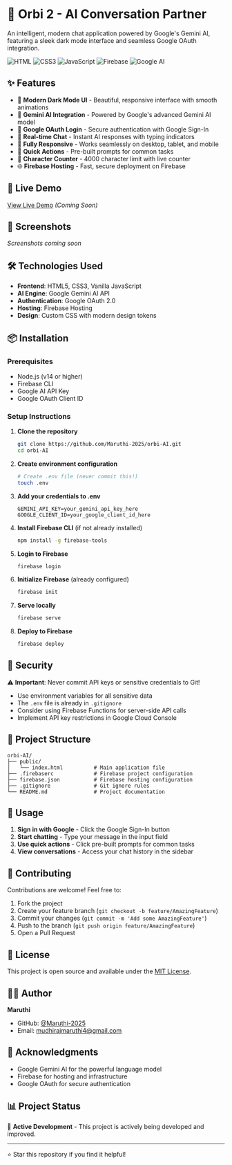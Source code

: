 # 🤖 Orbi 2 - AI Conversation Partner

An intelligent, modern chat application powered by Google's Gemini AI, featuring a sleek dark mode interface and seamless Google OAuth integration.

![HTML](https://img.shields.io/badge/HTML5-E34F26?style=for-the-badge&logo=html5&logoColor=white)
![CSS3](https://img.shields.io/badge/CSS3-1572B6?style=for-the-badge&logo=css3&logoColor=white)
![JavaScript](https://img.shields.io/badge/JavaScript-F7DF1E?style=for-the-badge&logo=javascript&logoColor=black)
![Firebase](https://img.shields.io/badge/Firebase-FFCA28?style=for-the-badge&logo=firebase&logoColor=black)
![Google AI](https://img.shields.io/badge/Google_AI-4285F4?style=for-the-badge&logo=google&logoColor=white)

## ✨ Features

- 🎨 **Modern Dark Mode UI** - Beautiful, responsive interface with smooth animations
- 🤖 **Gemini AI Integration** - Powered by Google's advanced Gemini AI model
- 🔐 **Google OAuth Login** - Secure authentication with Google Sign-In
- 💬 **Real-time Chat** - Instant AI responses with typing indicators
- 📱 **Fully Responsive** - Works seamlessly on desktop, tablet, and mobile
- 🎯 **Quick Actions** - Pre-built prompts for common tasks
- 📝 **Character Counter** - 4000 character limit with live counter
- 🌐 **Firebase Hosting** - Fast, secure deployment on Firebase

## 🚀 Live Demo

[View Live Demo](https://orbi-2.web.app) _(Coming Soon)_

## 📸 Screenshots

_Screenshots coming soon_

## 🛠️ Technologies Used

- **Frontend**: HTML5, CSS3, Vanilla JavaScript
- **AI Engine**: Google Gemini AI API
- **Authentication**: Google OAuth 2.0
- **Hosting**: Firebase Hosting
- **Design**: Custom CSS with modern design tokens

## 📦 Installation

### Prerequisites

- Node.js (v14 or higher)
- Firebase CLI
- Google AI API Key
- Google OAuth Client ID

### Setup Instructions

1. **Clone the repository**
   ```bash
   git clone https://github.com/Maruthi-2025/orbi-AI.git
   cd orbi-AI
   ```

2. **Create environment configuration**
   ```bash
   # Create .env file (never commit this!)
   touch .env
   ```

3. **Add your credentials to .env**
   ```env
   GEMINI_API_KEY=your_gemini_api_key_here
   GOOGLE_CLIENT_ID=your_google_client_id_here
   ```

4. **Install Firebase CLI** (if not already installed)
   ```bash
   npm install -g firebase-tools
   ```

5. **Login to Firebase**
   ```bash
   firebase login
   ```

6. **Initialize Firebase** (already configured)
   ```bash
   firebase init
   ```

7. **Serve locally**
   ```bash
   firebase serve
   ```

8. **Deploy to Firebase**
   ```bash
   firebase deploy
   ```

## 🔐 Security

⚠️ **Important**: Never commit API keys or sensitive credentials to Git!

- Use environment variables for all sensitive data
- The `.env` file is already in `.gitignore`
- Consider using Firebase Functions for server-side API calls
- Implement API key restrictions in Google Cloud Console

## 📁 Project Structure

```
orbi-AI/
├── public/
│   └── index.html          # Main application file
├── .firebaserc             # Firebase project configuration
├── firebase.json           # Firebase hosting configuration
├── .gitignore              # Git ignore rules
└── README.md               # Project documentation
```

## 🎯 Usage

1. **Sign in with Google** - Click the Google Sign-In button
2. **Start chatting** - Type your message in the input field
3. **Use quick actions** - Click pre-built prompts for common tasks
4. **View conversations** - Access your chat history in the sidebar

## 🤝 Contributing

Contributions are welcome! Feel free to:

1. Fork the project
2. Create your feature branch (`git checkout -b feature/AmazingFeature`)
3. Commit your changes (`git commit -m 'Add some AmazingFeature'`)
4. Push to the branch (`git push origin feature/AmazingFeature`)
5. Open a Pull Request

## 📝 License

This project is open source and available under the [MIT License](LICENSE).

## 👨‍💻 Author

**Maruthi**
- GitHub: [@Maruthi-2025](https://github.com/Maruthi-2025)
- Email: mudhirajmaruthi4@gmail.com

## 🙏 Acknowledgments

- Google Gemini AI for the powerful language model
- Firebase for hosting and infrastructure
- Google OAuth for secure authentication

## 📊 Project Status

🚧 **Active Development** - This project is actively being developed and improved.

---

⭐ Star this repository if you find it helpful!

